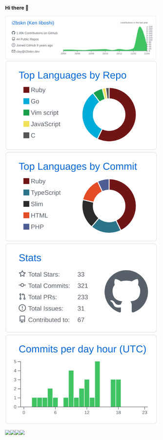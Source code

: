 ### Hi there 👋

<!--
**i2bskn/i2bskn** is a ✨ _special_ ✨ repository because its `README.md` (this file) appears on your GitHub profile.

Here are some ideas to get you started:

- 🔭 I’m currently working on ...
- 🌱 I’m currently learning ...
- 👯 I’m looking to collaborate on ...
- 🤔 I’m looking for help with ...
- 💬 Ask me about ...
- 📫 How to reach me: ...
- 😄 Pronouns: ...
- ⚡ Fun fact: ...
-->

![](https://raw.githubusercontent.com/i2bskn/i2bskn/main/profile-summary-card-output/github/0-profile-details.svg)
![](https://raw.githubusercontent.com/i2bskn/i2bskn/main/profile-summary-card-output/github/1-repos-per-language.svg)![](https://raw.githubusercontent.com/i2bskn/i2bskn/main/profile-summary-card-output/github/2-most-commit-language.svg)
![](https://raw.githubusercontent.com/i2bskn/i2bskn/main/profile-summary-card-output/github/3-stats.svg)![](https://raw.githubusercontent.com/i2bskn/i2bskn/main/profile-summary-card-output/github/4-productive-time.svg)

![](https://img.shields.io/static/v1?label=&message=Ruby%20on%20Rails&color=555&style=for-the-badge&logo=ruby-on-rails)![](https://img.shields.io/static/v1?label=&message=React&color=555&style=for-the-badge&logo=react)![](https://img.shields.io/static/v1?label=&message=Next.js&color=555&style=for-the-badge&logo=next.js)![](https://img.shields.io/static/v1?label=&message=Tailwind%20CSS&color=555&style=for-the-badge&logo=tailwind-css)
